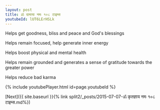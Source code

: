 ```yaml
---
layout: post
title: ॐ दामाया नमः १०८ टाइम्स
youtubeId: lUT6LErHSLk
---
```

 
 
Helps get goodness, bliss and peace and God's blessings
 
Helps remain focused, help generate inner energy 
 
Helps boost physical and mental health 
 
Helps remain grounded and generates a sense of gratitude towards the greater power 
 
Helps reduce bad karma
 
 
 
 


{% include youtubePlayer.html id=page.youtubeId %}
 
[Next]({{ site.baseurl }}{% link  split2/_posts/2015-07-07-ॐ कृतज्ञाय नमः १०८ टाइम्स.md%})
 
